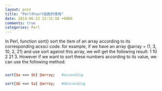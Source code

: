 ```yaml
---
layout: post
title: "Perl中sort函数的使用"
date: 2014-06-22 12:31:50 +0800
comments: true
categories: Perl
---
```

In Perl, function sort() sort the item of an array according to its corresponding acssci code. for example, if we have an array @array = (1, 3, 10, 2, 21) and use sort against this array, we will get the following result: 1 10 2 21 3. However if we want to sort these numbers according to its value, we can use the following method:   

```perl

sort{$a <=> $b} @array;   #ascending

sort{$b <=> $a} @array;   #descending

```